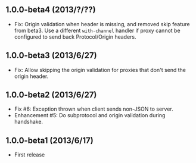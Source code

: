 ## 1.0.0-beta4 (2013/?/??)
 * Fix: Origin validation when header is missing, and removed skip
   feature from beta3. Use a different `with-channel` handler
   if proxy cannot be configured to send back Protocol/Origin headers.

## 1.0.0-beta3 (2013/6/27)
 * Fix: Allow skipping the origin validation for proxies that don't send
   the origin header.

## 1.0.0-beta2 (2013/6/27)
 * Fix #6: Exception thrown when client sends non-JSON to server.
 * Enhancement #5: Do subprotocol and origin validation during handshake.

## 1.0.0-beta1 (2013/6/17)
 * First release